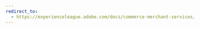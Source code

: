 ```yaml
---
redirect_to:
  - https://experienceleague.adobe.com/docs/commerce-merchant-services/product-recommendations/admin/filters.html
---
```

